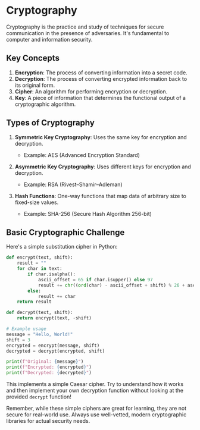 # Cryptography

Cryptography is the practice and study of techniques for secure communication in the presence of adversaries. It's fundamental to computer and information security.

## Key Concepts

1. **Encryption**: The process of converting information into a secret code.
2. **Decryption**: The process of converting encrypted information back to its original form.
3. **Cipher**: An algorithm for performing encryption or decryption.
4. **Key**: A piece of information that determines the functional output of a cryptographic algorithm.

## Types of Cryptography

1. **Symmetric Key Cryptography**: Uses the same key for encryption and decryption.
   - Example: AES (Advanced Encryption Standard)

2. **Asymmetric Key Cryptography**: Uses different keys for encryption and decryption.
   - Example: RSA (Rivest–Shamir–Adleman)

3. **Hash Functions**: One-way functions that map data of arbitrary size to fixed-size values.
   - Example: SHA-256 (Secure Hash Algorithm 256-bit)

## Basic Cryptographic Challenge

Here's a simple substitution cipher in Python:

```python
def encrypt(text, shift):
    result = ""
    for char in text:
        if char.isalpha():
            ascii_offset = 65 if char.isupper() else 97
            result += chr((ord(char) - ascii_offset + shift) % 26 + ascii_offset)
        else:
            result += char
    return result

def decrypt(text, shift):
    return encrypt(text, -shift)

# Example usage
message = "Hello, World!"
shift = 3
encrypted = encrypt(message, shift)
decrypted = decrypt(encrypted, shift)

print(f"Original: {message}")
print(f"Encrypted: {encrypted}")
print(f"Decrypted: {decrypted}")
```

This implements a simple Caesar cipher. Try to understand how it works and then implement your own decryption function without looking at the provided `decrypt` function!

Remember, while these simple ciphers are great for learning, they are not secure for real-world use. Always use well-vetted, modern cryptographic libraries for actual security needs.

